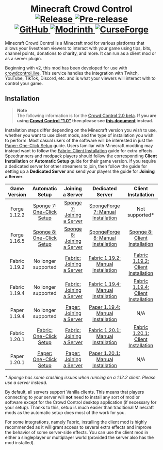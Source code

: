 <h1 align="center">Minecraft Crowd Control
  <br>
  <a href="https://github.com/qixils/minecraft-crowdcontrol/releases/latest">
    <img src="https://img.shields.io/github/v/release/qixils/minecraft-crowdcontrol?label=release&amp;logo=github" alt="Release">
  </a>
  <a href="https://github.com/qixils/minecraft-crowdcontrol/releases">
    <img src="https://img.shields.io/github/v/release/qixils/minecraft-crowdcontrol?include_prereleases&amp;label=pre-release&amp;logo=github&amp;color=orange" alt="Pre-release">
  </a>
  <br>
  <a href="https://github.com/qixils/minecraft-crowdcontrol/releases">
    <img src="https://img.shields.io/github/downloads/qixils/minecraft-crowdcontrol/total?logo=github&amp;color=brightgreen" alt="GitHub">
  </a>
  <a href="https://modrinth.com/plugin/crowdcontrol">
    <img src="https://img.shields.io/modrinth/dt/6XhH9LqD?logo=modrinth&amp;color=brightgreen" alt="Modrinth">
  </a>
  <a href="https://www.curseforge.com/minecraft/mc-mods/crowdcontrol">
    <img src="https://img.shields.io/badge/dynamic/json?url=https%3A%2F%2Fapi.cfwidget.com%2F830331&amp;query=%24.downloads.total&amp;logo=curseforge&amp;label=downloads&amp;color=brightgreen" alt="CurseForge">
  </a>
</h1>

Minecraft Crowd Control is a Minecraft mod for various platforms that allows your livestream
viewers to interact with your game using tips, bits, channel points, donations to charity, and more.
It can run as a client mod or as a server plugin.

Beginning with v2, this mod has been developed for use with
[crowdcontrol.live](https://crowdcontrol.live).
This service handles the integration with Twitch, YouTube, TikTok, Discord, etc. and is what your
viewers will interact with to control your game.

## Installation

> **Note**  
> The following information is for the
> [Crowd Control 2.0 beta](https://beta.crowdcontrol.live/).
> **If you are using [Crowd Control "1.0"](https://crowdcontrol.live/) then please see
> [this document](https://github.com/qixils/minecraft-crowdcontrol/tree/legacy#installation)
> instead.**

Installation steps differ depending on the Minecraft version you wish to use, whether you want to
use client mods, and the type of installation you wish to perform. Most casual users of the software
will be interested in just the [Paper: One-Click Setup](guides/paper_one_click.md) guide. Users
familiar with Minecraft modding may instead want to follow the
[Fabric: Client Installation](guides/fabric_1.20.1_client_installation.md) guide for extra effects.
Speedrunners and modpack players should follow the corresponding **Client Installation** or
**Automatic Setup** guide for their game version. If you require a dedicated server for other
streamers to join, then follow the guide for setting up a **Dedicated Server** and send your players
the guide for **Joining a Server**.

| Game Version  |                      Automatic Setup                      |                         Joining a Server                          |                                 Dedicated Server                                  |                                Client Installation                                |
|:-------------:|:---------------------------------------------------------:|:-----------------------------------------------------------------:|:---------------------------------------------------------------------------------:|:---------------------------------------------------------------------------------:|
| Forge 1.12.2  | [Sponge 7: One-Click Setup](guides/sponge_7_one_click.md) | [Sponge 7: Joining a Server](guides/sponge_7_joining_a_server.md) |   [SpongeForge 7: Manual Installation](guides/sponge_7_manual_installation.md)    |                                  Not supported*                                   |
| Forge 1.16.5  | [Sponge 8: One-Click Setup](guides/sponge_8_one_click.md) | [Sponge 8: Joining a Server](guides/sponge_8_joining_a_server.md) |   [SpongeForge 8: Manual Installation](guides/sponge_8_manual_installation.md)    |      [Sponge 8: Client Installation](guides/sponge_8_client_installation.md)      |
| Fabric 1.19.2 |                    No longer supported                    |   [Fabric: Joining a Server](guides/fabric_joining_a_server.md)   | [Fabric 1.19.2: Manual Installation](guides/fabric_1.19.2_manual_installation.md) | [Fabric 1.19.2: Client Installation](guides/fabric_1.19.2_client_installation.md) |
| Fabric 1.19.4 |                    No longer supported                    |   [Fabric: Joining a Server](guides/fabric_joining_a_server.md)   | [Fabric 1.19.4: Manual Installation](guides/fabric_1.19.4_manual_installation.md) | [Fabric 1.19.4: Client Installation](guides/fabric_1.19.4_client_installation.md) |
| Paper 1.19.4  |                    No longer supported                    |    [Paper: Joining a Server](guides/paper_joining_a_server.md)    |   [Paper 1.19.4: Manual Installation](guides/paper_1.19_manual_installation.md)   |                                        N/A                                        |
| Fabric 1.20.1 |   [Fabric: One-Click Setup](guides/fabric_one_click.md)   |   [Fabric: Joining a Server](guides/fabric_joining_a_server.md)   | [Fabric 1.20.1: Manual Installation](guides/fabric_1.20.1_manual_installation.md) | [Fabric 1.20.1: Client Installation](guides/fabric_1.20.1_client_installation.md) |
| Paper 1.20.1  |    [Paper: One-Click Setup](guides/paper_one_click.md)    |    [Paper: Joining a Server](guides/paper_joining_a_server.md)    |   [Paper 1.20.1: Manual Installation](guides/paper_1.20_manual_installation.md)   |                                        N/A                                        |

_\* Sponge has some crashing issues when running on a 1.12.2 client. Please use a server instead._

By default, all servers support Vanilla clients. This means that players connecting to your server
will **not** need to install any sort of mod or software except for the Crowd Control desktop
application (if necessary for your setup). Thanks to this, setup is much easier than traditional
Minecraft mods as the automatic setup does most of the work for you.

For some integrations, namely Fabric, installing the client mod is highly recommended as it will
grant access to several extra effects and improve the behavior of some server-side effects. You can
use the client mod in either a singleplayer or multiplayer world (provided the server also has the
mod installed).
